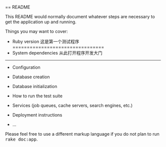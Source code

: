 == README

This README would normally document whatever steps are necessary to get the
application up and running.

Things you may want to cover:

* Ruby version
这是第一个测试程序
================================
* System dependencies
从此打开程序开发大门
--------------------------------

* Configuration

* Database creation

* Database initialization

* How to run the test suite

* Services (job queues, cache servers, search engines, etc.)

* Deployment instructions

* ...


Please feel free to use a different markup language if you do not plan to run
<tt>rake doc:app</tt>.
